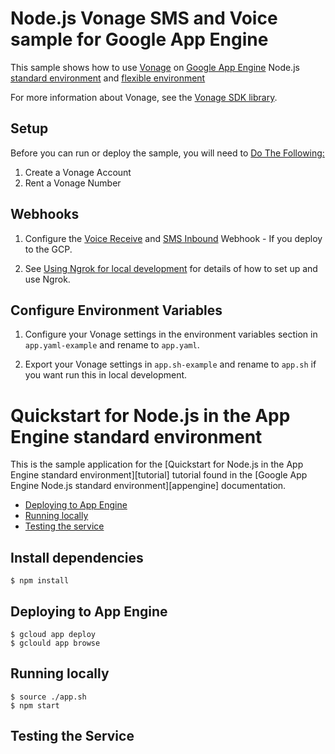 # Node.js Vonage SMS and Voice sample for Google App Engine

This sample shows how to use [Vonage](https://www.vonage.com/) on
[Google App Engine](https://cloud.google.com/appengine) Node.js [standard environment](https://cloud.google.com/appengine/docs/standard/nodejs)
and [flexible environment](https://cloud.google.com/appengine/docs/flexible/nodejs)

For more information about Vonage, see the
[Vonage SDK library](https://developer.vonage.com).

## Setup

Before you can run or deploy the sample, you will need to [Do The Following:](https://developer.vonage.com/messaging/sms/code-snippets/before-you-begin)

1. Create a Vonage Account
2. Rent a Vonage Number

## Webhooks

1. Configure the [Voice Receive](https://<your-project-id>.appspot.com/call/receive) and [SMS Inbound](https://<your-project-id>.appspot.com/sms/receive) Webhook - If you deploy to the GCP.

2. See [Using Ngrok for local development](https://developer.vonage.com/tools/ngrok) for details of how to set up and use Ngrok.

## Configure Environment Variables

1. Configure your Vonage settings in the environment variables section in `app.yaml-example` and rename to `app.yaml`.

2. Export your Vonage settings in `app.sh-example` and rename to `app.sh` if you want run this in local development.

# Quickstart for Node.js in the App Engine standard environment

This is the sample application for the
[Quickstart for Node.js in the App Engine standard environment][tutorial]
tutorial found in the [Google App Engine Node.js standard environment][appengine]
documentation.

* [Deploying to App Engine](#deploying-to-app-engine)
* [Running locally](#running-locally)
* [Testing the service](#Testing-the-Service)

## Install dependencies

    $ npm install

## Deploying to App Engine

    $ gcloud app deploy
    $ gclould app browse

## Running locally

    $ source ./app.sh
    $ npm start


## Testing the Service
